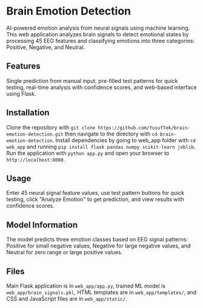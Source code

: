 # Brain Emotion Detection

AI-powered emotion analysis from neural signals using machine learning. This web application analyzes brain signals to detect emotional states by processing 45 EEG features and classifying emotions into three categories: Positive, Negative, and Neutral.

## Features

Single prediction from manual input, pre-filled test patterns for quick testing, real-time analysis with confidence scores, and web-based interface using Flask.

## Installation

Clone the repository with `git clone https://github.com/YusufTek/brain-emotion-detection.git` then navigate to the directory with `cd brain-emotion-detection`. Install dependencies by going to web_app folder with `cd web_app` and running `pip install flask pandas numpy scikit-learn joblib`. Run the application with `python app.py` and open your browser to `http://localhost:8000`.

## Usage

Enter 45 neural signal feature values, use test pattern buttons for quick testing, click "Analyze Emotion" to get prediction, and view results with confidence scores.

## Model Information

The model predicts three emotion classes based on EEG signal patterns: Positive for small negative values, Negative for large negative values, and Neutral for zero range or large positive values.

## Files

Main Flask application is in `web_app/app.py`, trained ML model is `web_app/brain_signals.pkl`, HTML templates are in `web_app/templates/`, and CSS and JavaScript files are in `web_app/static/`.
